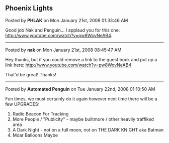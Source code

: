 ## Phoenix Lights
Posted by **PHLAK** on Mon January 21st, 2008 01:33:46 AM

Good job Nak and Penguin... I applaud you for this one:
<http://www.youtube.com/watch?v=pw8WovNeAB4>.

--------------------------------------------------------------------------------

Posted by **nak** on Mon January 21st, 2008 08:45:47 AM

Hey thanks, but if you could remove a link to the guest book and put up a link
here: <http://www.youtube.com/watch?v=pw8WovNeAB4>

That'd be great! Thanks!

--------------------------------------------------------------------------------

Posted by **Automated Penguin** on Tue January 22nd, 2008 01:10:50 AM

Fun times, we must certainly do it again however next time there will be a few
UPGRADES:

  1) Radio Beacon For Tracking
  2) More People / "Publicity" - maybe builtmore / other heavily traffiked area
  3) A Dark Night - not on a full moon, not on THE DARK KNIGHT aka Batman
  4) Moar Balloons Maybe
